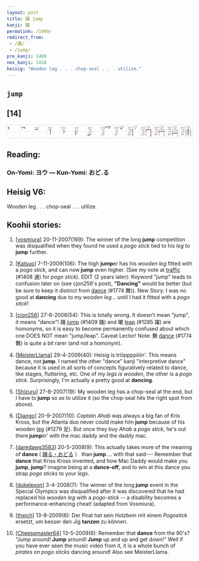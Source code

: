 ```yaml
---
layout: post
title: 踊 jump
kanji: 踊
permalink: /1409/
redirect_from:
 - /踊/
 - /jump/
pre_kanji: 1408
nex_kanji: 1410
heisig: "Wooden leg . . . chop-seal . . . utilize."
---
```


## `jump`

## [14]

<div class="stroke"><img src="../images/E8B88A.png" /></div>

## Reading:

### On-Yomi: ヨウ &mdash; Kun-Yomi: おど.る

## Heisig V6:

Wooden leg . . . chop-seal . . . utilize.

## Koohii stories:

1) [<a href="http://kanji.koohii.com/profile/vosmiura">vosmiura</a>] 20-11-2007(169): The winner of the long<strong> jump</strong> competition was disqualified when they found he used a <em>pogo stick</em> tied to his <em>leg</em> to<strong> jump</strong> further.

2) [<a href="http://kanji.koohii.com/profile/Katsuo">Katsuo</a>] 7-11-2009(106): The high <strong>jump</strong>er has his <em>wooden leg</em> fitted with a <em>pogo stick</em>, and can now<strong> jump</strong> even higher. (See my note at <a href="../1408">traffic</a> (#1408 通) for <em>pogo stick</em>). EDIT (2 years later): Keyword &quot;jump&quot; leads to confusion later on (see cjon256&#039;s post), <strong>&quot;Dancing&quot;</strong> would be better (but be sure to keep it distinct from <a href="../1774">dance</a> (#1774 舞)). New Story: I was no good at <strong>dancing</strong> due to my <em>wooden leg</em>... until I had it fitted with a <em>pogo stick</em>!

3) [<a href="http://kanji.koohii.com/profile/cjon256">cjon256</a>] 27-6-2006(54): This is totally wrong. It doesn&#039;t mean &quot;jump&quot;, it means &quot;dance&quot;! 踊 <a href="../1409">jump</a> (#1409 踊) and 曜 <a href="../1285">leap</a> (#1285 躍) are homonyms, so it is easy to become permanently confused about which one DOES NOT mean &quot;jump/leap&quot;. Caveat Lector! Note: 舞 <a href="../1774">dance</a> (#1774 舞) is quite a bit rarer (and not a homonym).

4) [<a href="http://kanji.koohii.com/profile/MeisterLlama">MeisterLlama</a>] 29-4-2009(40): Heisig is triiippppiiiin&#039;. This means dance, not<strong> jump</strong>. I named the other &quot;dance&quot; kanji &quot;interpretive dance&quot; because it is used in all sorts of concepts figuratively related to dance, like stages, fluttering, etc. One of my<em> legs is wooden</em>, the other is a <em>pogo stick</em>. Surprisingly, I&#039;m actually a pretty good at <strong>dancing</strong>.

5) [<a href="http://kanji.koohii.com/profile/Shizuru">Shizuru</a>] 27-8-2007(19): My wooden leg has a chop-seal at the end, but I have to<strong> jump</strong> so as to utilize it (so the chop-seal hits the right spot from above).

6) [<a href="http://kanji.koohii.com/profile/Django">Django</a>] 20-9-2007(10): <em>Captain Ahab</em> was always a big fan of Kris Kross, but the Atlanta duo never could make him<strong> jump</strong> because of his wooden <a href="../1279">leg</a> (#1279 足). But once they buy <em>Ahab</em> a <em>pogo stick</em>, he&#039;s out there<strong> jump</strong>in&#039; with the mac daddy and the daddy mac.

7) [<a href="http://kanji.koohii.com/profile/daredawg3583">daredawg3583</a>] 20-5-2008(9): This actually takes more of the meaning of <strong>dance</strong> ( <a href="midori://search?text=踊る・おどる">踊る・おどる</a> ） than<strong> jump</strong>.... with that said--- Remember that <strong>dance</strong> that Kriss Kross invented, and how Mac Daddy would make you<strong> jump</strong>,<strong> jump</strong>? imagine being at a <strong>dance-off</strong>, and to win at this dance you strap <em>pogo sticks</em> to your <em>legs</em>.

8) [<a href="http://kanji.koohii.com/profile/dukelexon">dukelexon</a>] 3-4-2008(7): The winner of the long<strong> jump</strong> event in the Special Olympics was disqualified after it was discovered that he had replaced his <em>wooden leg</em> with a <em>pogo-stick</em> -- a disability becomes a performance-enhancing cheat! (adapted from Vosmiura).

9) [<a href="http://kanji.koohii.com/profile/theich">theich</a>] 13-8-2009(6): Der Pirat hat sein <em>Holzbein</em> mit einem <em>Pogostick </em>ersetzt, um besser den Jig <strong>tanzen</strong> zu können.

10) [<a href="http://kanji.koohii.com/profile/Cheesemaster64">Cheesemaster64</a>] 13-5-2009(6): Remember that <strong>dance</strong> from the 90&#039;s? &quot;Jump around!<strong> Jump</strong> around!<strong> Jump</strong> up and up and get down!&quot; Well if you have ever seen the music video from it, it is a whole bunch of <em>pirates on pogo sticks</em> dancing around! Also see MeisterLlama.

